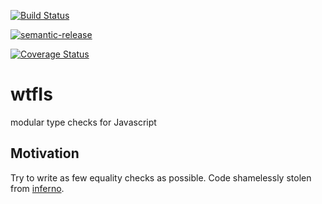 [![Build Status](https://travis-ci.org/geclos/is.svg?branch=master)](https://travis-ci.org/geclos/is)

[![semantic-release](https://img.shields.io/badge/%20%20%F0%9F%93%A6%F0%9F%9A%80-semantic--release-e10079.svg)](https://github.com/semantic-release/semantic-release)

[![Coverage Status](https://coveralls.io/repos/github/geclos/is/badge.svg?branch=master)](https://coveralls.io/github/geclos/is?branch=master)

# wtfIs
modular type checks for Javascript

## Motivation
Try to write as few equality checks as possible. Code shamelessly stolen from [inferno](https://github.com/trueadm/inferno).
